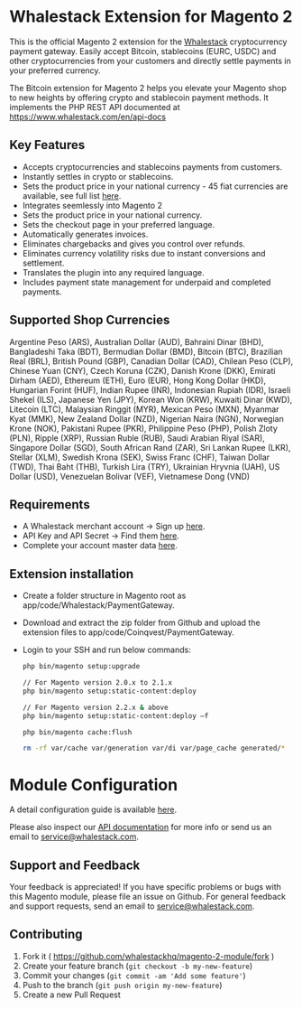 # Whalestack Extension for Magento 2

This is the official Magento 2 extension for the [Whalestack](https://www.whalestack.com) cryptocurrency payment gateway. Easily accept Bitcoin, stablecoins (EURC, USDC) and other cryptocurrencies from your customers and directly settle payments in your preferred currency.

The Bitcoin extension for Magento 2 helps you elevate your Magento shop to new heights by offering crypto and stablecoin payment methods. It implements the PHP REST API documented at https://www.whalestack.com/en/api-docs

## Key Features

* Accepts cryptocurrencies and stablecoins payments from customers.
* Instantly settles in crypto or stablecoins.
* Sets the product price in your national currency - 45 fiat currencies are available, see full list [here](https://www.whalestack.com/en/currencies).
* Integrates seemlessly into Magento 2
* Sets the product price in your national currency.
* Sets the checkout page in your preferred language.
* Automatically generates invoices.
* Eliminates chargebacks and gives you control over refunds.
* Eliminates currency volatility risks due to instant conversions and settlement.
* Translates the plugin into any required language.
* Includes payment state management for underpaid and completed payments.

## Supported Shop Currencies

Argentine Peso (ARS), Australian Dollar (AUD), Bahraini Dinar (BHD), Bangladeshi Taka (BDT), Bermudian Dollar (BMD), Bitcoin (BTC), Brazilian Real (BRL), British Pound (GBP), Canadian Dollar (CAD), Chilean Peso (CLP), Chinese Yuan (CNY), Czech Koruna (CZK), Danish Krone (DKK), Emirati Dirham (AED), Ethereum (ETH), Euro (EUR), Hong Kong Dollar (HKD), Hungarian Forint (HUF), Indian Rupee (INR), Indonesian Rupiah (IDR), Israeli Shekel (ILS), Japanese Yen (JPY), Korean Won (KRW), Kuwaiti Dinar (KWD), Litecoin (LTC), Malaysian Ringgit (MYR), Mexican Peso (MXN), Myanmar Kyat (MMK), New Zealand Dollar (NZD), Nigerian Naira (NGN), Norwegian Krone (NOK), Pakistani Rupee (PKR), Philippine Peso (PHP), Polish Zloty (PLN), Ripple (XRP), Russian Ruble (RUB), Saudi Arabian Riyal (SAR), Singapore Dollar (SGD), South African Rand (ZAR), Sri Lankan Rupee (LKR), Stellar (XLM), Swedish Krona (SEK), Swiss Franc (CHF), Taiwan Dollar (TWD), Thai Baht (THB), Turkish Lira (TRY), Ukrainian Hryvnia (UAH), US Dollar (USD), Venezuelan Bolivar (VEF), Vietnamese Dong (VND)

## Requirements

* A Whalestack merchant account -> Sign up [here](https://www.whalestack.com).
* API Key and API Secret -> Find them [here](https://www.whalestack.com/en/api-settings).
* Complete your account master data [here](https://www.whalestack.com/en/account-settings).

## Extension installation

* Create a folder structure in Magento root as app/code/Whalestack/PaymentGateway.
* Download and extract the zip folder from Github and upload the extension files to app/code/Coinqvest/PaymentGateway.
* Login to your SSH and run below commands:

    ```bash
    php bin/magento setup:upgrade
  
    // For Magento version 2.0.x to 2.1.x
    php bin/magento setup:static-content:deploy
  
    // For Magento version 2.2.x & above
    php bin/magento setup:static-content:deploy –f
   
    php bin/magento cache:flush
    
    rm -rf var/cache var/generation var/di var/page_cache generated/*
  
    ```
   
# Module Configuration

A detail configuration guide is available [here](https://www.whalestack.com/en/magento).

Please also inspect our [API documentation](https://www.whalestack.com/en/api-docs) for more info or send us an email to service@whalestack.com.

Support and Feedback
--------------------
Your feedback is appreciated! If you have specific problems or bugs with this Magento module, please file an issue on Github. For general feedback and support requests, send an email to service@whalestack.com.

## Contributing
1. Fork it ( https://github.com/whalestackhq/magento-2-module/fork )
2. Create your feature branch (`git checkout -b my-new-feature`)
3. Commit your changes (`git commit -am 'Add some feature'`)
4. Push to the branch (`git push origin my-new-feature`)
5. Create a new Pull Request